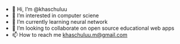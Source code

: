 - 👋 Hi, I’m @khaschuluu
- 👀 I’m interested in computer sciene
- 🌱 I’m currently learning neural network
- 💞️ I’m looking to collaborate on open source educational web apps
- 📫 How to reach me khaschuluu.m@gmail.com

<!---
khaschuluu/khaschuluu is a ✨ special ✨ repository because its `README.md` (this file) appears on your GitHub profile.
You can click the Preview link to take a look at your changes.
--->
